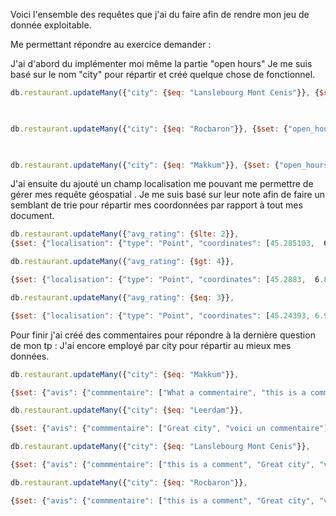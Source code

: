 


Voici l'ensemble des requêtes que j'ai du faire afin de rendre mon jeu de donnée exploitable. 

Me permettant répondre au exercice demander :  


J'ai d'abord du implémenter moi même la partie "open hours"
Je me suis basé sur le nom "city" pour répartir et créé quelque chose de fonctionnel.
```Javascript 
db.restaurant.updateMany({"city": {$eq: "Lanslebourg Mont Cenis"}}, {$set: {"open_hours": {"openMorn": "11:00", "closeMorn": "14:00", "openAft": "18:00","closeAft": "0:00"}}})

  

db.restaurant.updateMany({"city": {$eq: "Rocbaron"}}, {$set: {"open_hours": {"openMorn": "12:00", "closeMorn": "15:00", "openAft": "19:00","closeAft": "23:00"}}})

  

db.restaurant.updateMany({"city": {$eq: "Makkum"}}, {$set: {"open_hours": {"openMorn": "11:30", "closeMorn": "13:30", "openAft": "18:30","closeAft": "23:00"}}})

```


J'ai ensuite du ajouté un champ localisation me pouvant me permettre de gérer mes requête géospatial . 
Je me suis basé sur leur note afin de faire un semblant de trie pour répartir mes coordonnées par rapport à tout mes document.
```Javascript
db.restaurant.updateMany({"avg_rating": {$lte: 2}},
{$set: {"localisation": {"type": "Point", "coordinates": [45.285103,  6.877394]}}})

db.restaurant.updateMany({"avg_rating": {$gt: 4}},

{$set: {"localisation": {"type": "Point", "coordinates": [45.2883,  6.877394]}}})

db.restaurant.updateMany({"avg_rating": {$eq: 3}},

{$set: {"localisation": {"type": "Point", "coordinates": [45.24393, 6.939801]}}})
```


Pour finir j'ai créé des commentaires pour répondre à la dernière question de mon tp : 
J'ai encore employé par city pour répartir au mieux mes données. 
```Javascript 
db.restaurant.updateMany({"city": {$eq: "Makkum"}},

{$set: {"avis": {"commmentaire": ["What a commentaire", "this is a comment", "Great city", "voici un commentaire"]} }})

db.restaurant.updateMany({"city": {$eq: "Leerdam"}},

{$set: {"avis": {"commmentaire": ["Great city", "voici un commentaire"]} }})

db.restaurant.updateMany({"city": {$eq: "Lanslebourg Mont Cenis"}},

{$set: {"avis": {"commmentaire": ["this is a comment", "Great city", "voici un commentaire"]} }})

db.restaurant.updateMany({"city": {$eq: "Rocbaron"}},

{$set: {"avis": {"commmentaire": ["this is a comment", "Great city", "voici un commentaire"]} }})
```